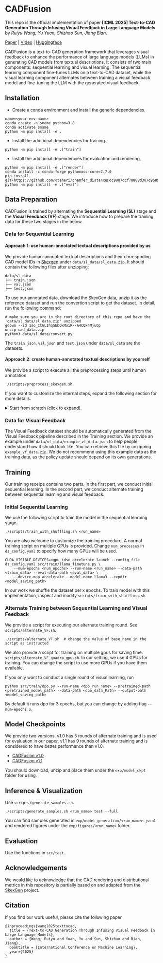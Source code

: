 # CADFusion


This repo is the official implementation of paper **[ICML 2025] Text-to-CAD Generation Through Infusing Visual Feedback in Large Language Models** by *Ruiyu Wang, Yu Yuan, Shizhao Sun, Jiang Bian*.

[Paper](https://arxiv.org/abs/2501.19054) | [Video](https://www.youtube-nocookie.com/embed/LK8LAzR0v5M?si=FD1Vg9wjkROTKjDV) | [Huggingface](https://huggingface.co/microsoft/CADFusion)

CADFusion is a text-to-CAD generation framework that leverages visual feedback to enhance the performance of large language models (LLMs) in generating CAD models from textual descriptions. It consists of two main components: sequential learning and visual learning. The sequential learning component fine-tunes LLMs on a text-to-CAD dataset, while the visual learning component alternates between training a visual feedback model and fine-tuning the LLM with the generated visual feedback.

## Installation

- Create a conda environment and install the generic dependencies.

```
name=<your-env-name>
conda create -n $name python=3.8
conda activate $name
python -m pip install -e .
```

- Install the additional dependencies for training.

```
python -m pip install -e .["train"]
```

- Install the additional dependencies for evaluation and rendering.

```
python -m pip install -e .["render"]
conda install -c conda-forge pythonocc-core=7.7.0
pip install git+https://github.com/otaheri/chamfer_distance@dc9987dcf70888d387d96893ba1fb9ba9a333992
python -m pip install -e .["eval"]
```

## Data Preparation
CADFusion is trained by alternating the **Sequential Learning (SL)** stage and the **Visual Feedback (VF)** stage.
We introduce how to prepare the training data for these two stages in the below.

### Data for Sequential Learning

#### Approach 1: use human-annotated textual descriptions provided by us
We provide human-annoated textual descriptions and their correspoding CAD model IDs in [Skexgen](https://github.com/samxuxiang/SkexGen) under `data/sl_data/sl_data.zip`. It should contain the following files after unzipping:
```
data/sl_data
├── train.json
├── val.json
├── test.json
```
To use our annotated data, download the SkexGen data, unzip it as the reference dataset and run the convertion script to get the dataset. In detail, run the following command:
```
# make sure you are in the root directory of this repo and have the 'data/sl_data/sl_data.zip' unzipped
gdown --id 1so_CCGLIhqGEDQxMoiR--A4CQk4MjuOp 
unzip cad_data.zip
python3 data/sl_data/convert.py
```
The `train.json`, `val.json` and `test.json` under `data/sl_data` are the datasets.

#### Approach 2: create human-annotated textual descriptions by yourself
We provide a script to execute all the preprocessing steps until human annotation. 
```
./scripts/preprocess_skexgen.sh
```
If you want to customize the internal steps, expand the following section for more details.
<details>
<summary>Start from scratch (click to expand).</summary>

1. Download the [SkexGen](https://github.com/samxuxiang/SkexGen) data by: [Google Drive link](https://drive.google.com/file/d/1so_CCGLIhqGEDQxMoiR--A4CQk4MjuOp/view).

```
gdown --id 1so_CCGLIhqGEDQxMoiR--A4CQk4MjuOp
unzip cad_data.zip
```

2. Convert the SkexGen data into sequences. Note that `train_deduplicate_s.pkl`, `val.pkl` and `test.pkl` should be converted separately.
```
python3 src/data_preprocessing/convert.py --in_path <skexgen_path> --out_path <sequence_path>
```

3. Render the sequences into images. *Note that running the last step on linux requires the installation of an x server (e.g. `xvfb`). See [this discussion.](https://github.com/tpaviot/pythonocc-core/issues/1302#issuecomment-2053526444)*
```
python3 src/rendering_utils/parser.py --in-path <sequence_path> --out-path <visual_object_folder>
timeout 180 python3 src/rendering_utils/parser_visual.py --data_folder <visual_object_folder>
python3 src/rendering_utils/img_renderer.py --input_dir <visual_object_folder> --output_dir <image_folder>
```

4. Annotate these data with LLM captioning.
```
# Generic:
python3 src/data_preprocessing/captioning.py --image-folder-path <image_folder> --out-path <sl_data_path>

```
* We use openai and azure system for LLM calling. You are welcome to use your own LLMs and prompts by changing `line 21, 22` of `src/data_preprocessing/captioning.py` with your own client definition and function calls.
</details>


### Data for Visual Feedback

The Visual Feedback dataset should be automatically generated from the Visual Feedback pipeline described in the Training section. 
We provide an example under `data/vf_data/example_vf_data.json` to help people understand how it should look like.
You can retrieve this file by unzipping `example_vf_data.zip`.
We do not recommend using this example data as the training data, as the policy update should depend on its own generations.


## Training 
Our training receipe contains two parts. In the first part, we conduct initial sequential learning. In the second part, we conduct alternate training between sequential learning and visual feedback.
### Initial Sequential Learning
We use the following script to train the model in the sequential learning stage.
```
./scripts/train_with_shuffling.sh <run_name>
```

You are also welcome to customize the training procedure. A normal training script on multiple GPUs is provided. Change `num_processes` in `ds_config.yaml` to specify how many GPUs will be used.
```
CUDA_VISIBLE_DEVICES=<gpu_ids> accelerate launch --config_file ds_config.yaml src/train/llama_finetune.py \
    --num-epochs <num_epochs> --run-name <run_name> --data-path <train_data> --eval-data-path <eval_data> \
    --device-map accelerate --model-name llama3 --expdir <model_saving_path>
```

In our work we shuffle the dataset per x epochs. To train model with this implementation, inspect and modify `scripts/train_with_shuffling.sh`.

### Alternate Training between Sequential Learning and Visual Feedback
We provide a script for executing our alternate training round. See `scripts/alternate_VF.sh`.
```
./scripts/alternate_VF.sh  # change the value of base_name in the script as instructed
```
We also provide a script for training on multiple gpus for saving time: `scripts/alternate_VF_quadra_gpu.sh`. In our setting, we use 4 GPUs for training. You can change the script to use more GPUs if you have them available.

If you only want to conduct a single round of visual learning, run
```
python src/train/dpo.py --run-name <dpo_run_name> --pretrained-path <pretrained_model_path> --data-path <dpo_data_Path> --output-path <model_saving_path>
```
By default it runs dpo for 3 epochs, but you can change by adding flag `--num-epochs x`.


## Model Checkpoints
We provide two versions. 
v1.0 has 5 rounds of alternate training and is used for evaluation in our paper.
v1.1 has 9 rounds of alternate training and is considered to have better performance than v1.0.
- [CADFusion v1.0](https://huggingface.co/microsoft/CADFusion/upload/main/v1_0)
- [CADFusion v1.1](https://huggingface.co/microsoft/CADFusion/upload/main/v1_1)

You should download, unzip and place them under the `exp/model_ckpt` folder for using.

## Inference & Visualization
Use `scripts/generate_samples.sh`.
```
./scripts/generate_samples.sh <run_name> test --full
```
You can find samples generated in `exp/model_generation/<run_name>.jsonl` and rendered figures under the `exp/figures/<run_name>` folder.

## Evaluation
Use the functions in `src/test`.

## Acknowledgements
We would like to acknowledge that the CAD rendering and distributional metrics in this repository is partially based on and adapted from the [SkexGen](https://github.com/samxuxiang/SkexGen) project.

## Citation
If you find our work useful, please cite the following paper
```
@inproceedings{wang2025texttocad, 
  title = {Text-to-CAD Generation Through Infusing Visual Feedback in Large Language Models},
  author = {Wang, Ruiyu and Yuan, Yu and Sun, Shizhao and Bian, Jiang},
  booktitle = {International Conference on Machine Learning},
  year={2025}
}
```
